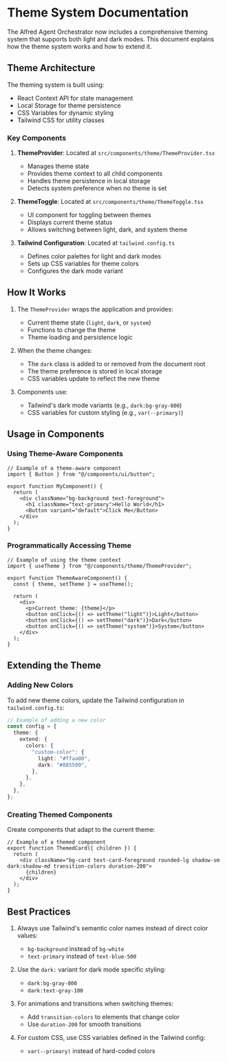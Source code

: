 # Theme System Documentation

The Alfred Agent Orchestrator now includes a comprehensive theming system that supports both light and dark modes. This document explains how the theme system works and how to extend it.

## Theme Architecture

The theming system is built using:
- React Context API for state management
- Local Storage for theme persistence
- CSS Variables for dynamic styling
- Tailwind CSS for utility classes

### Key Components

1. **ThemeProvider**: Located at `src/components/theme/ThemeProvider.tsx`
   - Manages theme state
   - Provides theme context to all child components
   - Handles theme persistence in local storage
   - Detects system preference when no theme is set

2. **ThemeToggle**: Located at `src/components/theme/ThemeToggle.tsx`
   - UI component for toggling between themes
   - Displays current theme status
   - Allows switching between light, dark, and system theme

3. **Tailwind Configuration**: Located at `tailwind.config.ts`
   - Defines color palettes for light and dark modes
   - Sets up CSS variables for theme colors
   - Configures the dark mode variant

## How It Works

1. The `ThemeProvider` wraps the application and provides:
   - Current theme state (`light`, `dark`, or `system`)
   - Functions to change the theme
   - Theme loading and persistence logic

2. When the theme changes:
   - The `dark` class is added to or removed from the document root
   - The theme preference is stored in local storage
   - CSS variables update to reflect the new theme

3. Components use:
   - Tailwind's dark mode variants (e.g., `dark:bg-gray-800`)
   - CSS variables for custom styling (e.g., `var(--primary)`)

## Usage in Components

### Using Theme-Aware Components

```tsx
// Example of a theme-aware component
import { Button } from "@/components/ui/button";

export function MyComponent() {
  return (
    <div className="bg-background text-foreground">
      <h1 className="text-primary">Hello World</h1>
      <Button variant="default">Click Me</Button>
    </div>
  );
}
```

### Programmatically Accessing Theme

```tsx
// Example of using the theme context
import { useTheme } from "@/components/theme/ThemeProvider";

export function ThemeAwareComponent() {
  const { theme, setTheme } = useTheme();

  return (
    <div>
      <p>Current theme: {theme}</p>
      <button onClick={() => setTheme("light")}>Light</button>
      <button onClick={() => setTheme("dark")}>Dark</button>
      <button onClick={() => setTheme("system")}>System</button>
    </div>
  );
}
```

## Extending the Theme

### Adding New Colors

To add new theme colors, update the Tailwind configuration in `tailwind.config.ts`:

```ts
// Example of adding a new color
const config = {
  theme: {
    extend: {
      colors: {
        "custom-color": {
          light: "#ffaa00",
          dark: "#885500",
        },
      },
    },
  },
};
```

### Creating Themed Components

Create components that adapt to the current theme:

```tsx
// Example of a themed component
export function ThemedCard({ children }) {
  return (
    <div className="bg-card text-card-foreground rounded-lg shadow-sm dark:shadow-md transition-colors duration-200">
      {children}
    </div>
  );
}
```

## Best Practices

1. Always use Tailwind's semantic color names instead of direct color values:
   - `bg-background` instead of `bg-white`
   - `text-primary` instead of `text-blue-500`

2. Use the `dark:` variant for dark mode specific styling:
   - `dark:bg-gray-800`
   - `dark:text-gray-100`

3. For animations and transitions when switching themes:
   - Add `transition-colors` to elements that change color
   - Use `duration-200` for smooth transitions

4. For custom CSS, use CSS variables defined in the Tailwind config:
   - `var(--primary)` instead of hard-coded colors
